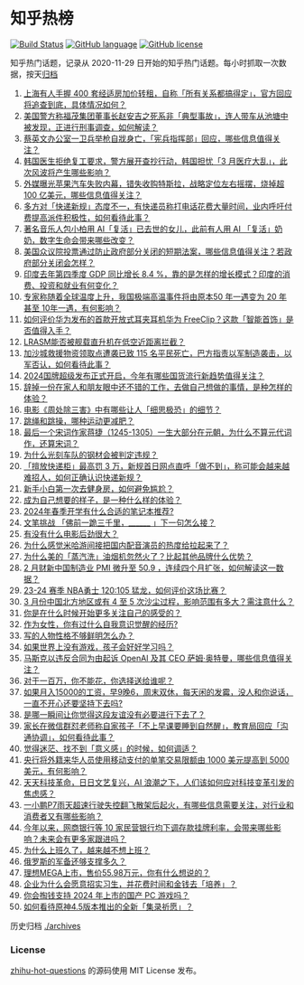 # 知乎热榜
[![Build Status](https://github.com/ToWeLong/zhihu-hot-questions/workflows/CI/badge.svg)](https://github.com/ToWeLong/zhihu-hot-questions/actions)
[![GitHub language](https://img.shields.io/badge/language-golang-orange.svg)](https://golang.org/)
[![GitHub license](https://img.shields.io/github/license/ToWeLong/zhihu-hot-questions)](https://github.com/ToWeLong/zhihu-hot-questions/blob/main/LICENSE)

知乎热门话题，记录从 2020-11-29 日开始的知乎热门话题。每小时抓取一次数据，按天[归档](./archives)

<!-- BEGIN -->

1. [上海有人手握 400 套经适房加价转租，自称「所有关系都搞得定」，官方回应将追查到底，具体情况如何？](https://www.zhihu.com/question/646602876)
1. [美国警方称福茂集团董事长赵安吉之死系非「典型事故」，连人带车从池塘中被发现，正进行刑事调查，如何解读？](https://www.zhihu.com/question/646713814)
1. [蔡英文办公室一卫兵举枪自戕身亡，「宪兵指挥部」回应，哪些信息值得关注？](https://www.zhihu.com/question/646711782)
1. [韩国医生拒绝复工要求，警方展开查抄行动，韩国担忧「3 月医疗大乱」，此次风波将产生哪些影响？](https://www.zhihu.com/question/646714159)
1. [外媒曝光苹果汽车失败内幕，错失收购特斯拉，战略定位左右摇摆，烧掉超 100 亿美元，哪些信息值得关注？](https://www.zhihu.com/question/646627325)
1. [多方对「快递新规」态度不一，有快递员称打电话花费大量时间，业内呼吁付费提高派件积极性，如何看待此事？](https://www.zhihu.com/question/646613375)
1. [著名音乐人包小柏用 AI「复活」已去世的女儿，此前有人用 AI 「复活」奶奶，数字生命会带来哪些改变？](https://www.zhihu.com/question/646470010)
1. [美国众议院投票通过防止政府部分关闭的短期法案，哪些信息值得关注？若政府部分关闭会怎样？](https://www.zhihu.com/question/646551028)
1. [印度去年第四季度 GDP 同比增长 8.4 %，靠的是怎样的增长模式？印度的消费、投资和就业有何变化？](https://www.zhihu.com/question/646604243)
1. [专家称随着全球温度上升，我国极端高温事件将由原本50 年一遇变为 20 年甚至 10年一遇，有何影响？](https://www.zhihu.com/question/646719055)
1. [如何评价华为发布的首款开放式耳夹耳机华为 FreeClip？这款「智能首饰」是否值得入手？](https://www.zhihu.com/question/636491829)
1. [LRASM能否被舰载直升机在低空近距离拦截？](https://www.zhihu.com/question/646611665)
1. [加沙城救援物资领取点遭袭已致 115 名平民死亡，巴方指责以军制造袭击，以军否认，如何看待此事？](https://www.zhihu.com/question/646719057)
1. [2024国牌超级发布正式开启，今年有哪些国货流行新趋势值得关注？](https://www.zhihu.com/question/646724126)
1. [辞掉一份在家人和朋友眼中还不错的工作，去做自己想做的事情，是种怎样的体验？](https://www.zhihu.com/question/645960573)
1. [电影《周处除三害》中有哪些让人「细思极恐」的细节？](https://www.zhihu.com/question/646471167)
1. [跳绳和跳操，哪种运动更减肥？](https://www.zhihu.com/question/646108301)
1. [最后一个宋词作家蒋捷（1245-1305）一生大部分在元朝，为什么不算元代词作，还算宋词？](https://www.zhihu.com/question/645089541)
1. [为什么光刻车队的钢材会被判定违规？](https://www.zhihu.com/question/644755403)
1. [「擅放快递柜」最高罚 3 万，新规首日网点直呼「做不到」，称可能会越来越难招人，如何正确认识快递新规？](https://www.zhihu.com/question/646676066)
1. [新手小白第一次去健身房，如何避免尴尬？](https://www.zhihu.com/question/646108259)
1. [成为自己想要的样子，是一种什么样的体验？](https://www.zhihu.com/question/645985501)
1. [2024年春季开学有什么合适的笔记本推荐?](https://www.zhihu.com/question/645555432)
1. [文笔挑战 「佛前一跪三千里，______ 」下一句怎么接？](https://www.zhihu.com/question/642192961)
1. [有没有什么电影后劲很大？](https://www.zhihu.com/question/640181483)
1. [为什么感觉米哈游间接把国内配音演员的热度给拉起来了？](https://www.zhihu.com/question/646573365)
1. [为什么美的「蒸汽洗」油烟机忽然火了？比起其他品牌什么优势？](https://www.zhihu.com/question/646714736)
1. [2 月财新中国制造业 PMI 微升至 50.9 ，连续四个月扩张，如何解读这一数据？](https://www.zhihu.com/question/646566144)
1. [23-24 赛季 NBA勇士 120:105 猛龙，如何评价这场比赛？](https://www.zhihu.com/question/646709816)
1. [3 月份中国北方地区或有 4 至 5 次沙尘过程，影响范围有多大？需注意什么？](https://www.zhihu.com/question/646617524)
1. [你是在什么时候开始更多关注自己的感受的？](https://www.zhihu.com/question/645985491)
1. [作为女性，你有过什么自我意识觉醒的经历?](https://www.zhihu.com/question/638897941)
1. [写的人物性格不够鲜明怎么办？](https://www.zhihu.com/question/642615034)
1. [如果世界上没有游戏，孩子会好好学习吗？](https://www.zhihu.com/question/645515645)
1. [马斯克以违反合同为由起诉 OpenAI 及其 CEO 萨姆·奥特曼，哪些信息值得关注？](https://www.zhihu.com/question/646614948)
1. [对于一百万，你不能花，你选择送给谁呢？](https://www.zhihu.com/question/644227206)
1. [如果月入15000的工资，早9晚6，周末双休，每天闲的发霉，没人和你说话，一直不开心还要坚持下去吗?](https://www.zhihu.com/question/645077780)
1. [是哪一瞬间让你觉得这段友谊没有必要进行下去了？](https://www.zhihu.com/question/571792667)
1. [家长在微信群怼老师称自家孩子「不上早课要睡到自然醒」，教育局回应「沟通协调」，如何看待此事？](https://www.zhihu.com/question/646725641)
1. [觉得迷茫、找不到「意义感」的时候，如何调适？](https://www.zhihu.com/question/646371009)
1. [央行将外籍来华人员使用移动支付的单笔交易限额由 1000 美元提高到 5000 美元，有何影响？](https://www.zhihu.com/question/646612688)
1. [天天科技革命，日日文艺复兴，AI 浪潮之下，人们该如何应对科技变革引发的焦虑感？](https://www.zhihu.com/question/646407301)
1. [一小鹏P7雨天超速行驶失控翻飞散架后起火，有哪些信息需要关注，对行业和消费者又有哪些影响？](https://www.zhihu.com/question/646477063)
1. [今年以来，网商银行等 10 家民营银行均下调存款挂牌利率，会带来哪些影响？未来会有更多家跟进吗？](https://www.zhihu.com/question/646720204)
1. [为什么上班久了，越来越不想上班？](https://www.zhihu.com/question/646595687)
1. [俄罗斯的军备还够支撑多久？](https://www.zhihu.com/question/581137923)
1. [理想MEGA上市，售价55.98万元，你有什么想说的？](https://www.zhihu.com/question/644421803)
1. [企业为什么会愿意招实习生，并花费时间和金钱去「培养」？](https://www.zhihu.com/question/646306521)
1. [你会掏钱支持 2024 年上市的国产 PC 游戏吗？](https://www.zhihu.com/question/645412680)
1. [如何看待原神4.5版本推出的全新「集录祈愿」？](https://www.zhihu.com/question/646655614)

<!-- END -->

历史归档 [./archives](./archives)


### License
[zhihu-hot-questions](https://github.com/towelong/zhihu-hot-questions) 的源码使用 MIT License 发布。